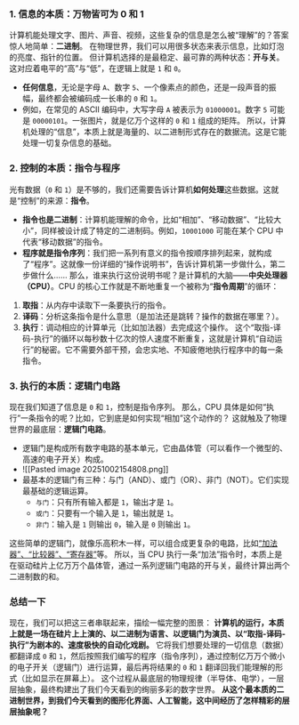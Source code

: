 ### 1. 信息的本质：万物皆可为 0 和 1
计算机能处理文字、图片、声音、视频，这些复杂的信息是怎么被“理解”的？答案惊人地简单：**二进制**。
在物理世界，我们可以用很多状态来表示信息，比如灯泡的亮度、指针的位置。
但计算机选择的是最稳定、最可靠的两种状态：**开与关**。这对应着电平的“高”与“低”，在逻辑上就是 `1` 和 `0`。
- **任何信息**，无论是字母 `A`、数字 `5`、一个像素点的颜色，还是一段声音的振幅，最终都会被编码成一长串的 `0` 和 `1`。
- 例如，在常见的 ASCII 编码中，大写字母 `A` 被表示为 `01000001`。数字 `5` 可能是 `00000101`。一张图片，就是亿万个这样的 `0` 和 `1` 组成的矩阵。
所以，计算机处理的“信息”，本质上就是海量的、以二进制形式存在的数据流。这是它能处理一切复杂信息的基础。

### 2. 控制的本质：指令与程序
光有数据（`0` 和 `1`）是不够的，我们还需要告诉计算机**如何处理**这些数据。这就是“控制”的来源：**指令**。
- **指令也是二进制**：计算机能理解的命令，比如“相加”、“移动数据”、“比较大小”，同样被设计成了特定的二进制码。例如，`10001000` 可能在某个 CPU 中代表“移动数据”的指令。
- **程序就是指令序列**：我们把一系列有意义的指令按顺序排列起来，就构成了“程序”。这就像一份详细的“操作说明书”，告诉计算机第一步做什么，第二步做什么……
那么，谁来执行这份说明书呢？是计算机的大脑——**中央处理器（CPU）**。CPU 的核心工作就是不断地重复一个被称为“**指令周期**”的循环：
1. **取指**：从内存中读取下一条要执行的指令。
2. **译码**：分析这条指令是什么意思（是加法还是跳转？操作的数据在哪里？）。
3. **执行**：调动相应的计算单元（比如加法器）去完成这个操作。
这个“取指-译码-执行”的循环以每秒数十亿次的惊人速度不断重复，这就是计算机“自动运行”的秘密。它不需要外部干预，会忠实地、不知疲倦地执行程序中的每一条指令。

### 3. 执行的本质：逻辑门电路
现在我们知道了信息是 `0` 和 `1`，控制是指令序列。
那么，CPU 具体是如何“执行”一条指令的呢？比如，它到底是如何实现“相加”这个动作的？
这就触及了物理世界的最底层：**逻辑门电路**。
- 逻辑门是构成所有数字电路的基本单元，它由晶体管（可以看作一个微型的、高速的电子开关）构成。
- ![[Pasted image 20251002154808.png]]
- 最基本的逻辑门有三种：与门（AND）、或门（OR）、非门（NOT）。它们实现最基础的逻辑运算。
	- `与门`：只有所有输入都是 `1`，输出才是 `1`。
	- `或门`：只要有一个输入是 `1`，输出就是 `1`。
	- `非门`：输入是 `1` 则输出 `0`，输入是 `0` 则输出 `1`。

这些简单的逻辑门，就像乐高积木一样，可以组合成更复杂的电路，比如[“加法器”、“比较器”、“寄存器”](“加法器”、“比较器”、“寄存器”.md)等。
所以，当 CPU 执行一条“加法”指令时，本质上是在驱动硅片上亿万万个晶体管，通过一系列逻辑门电路的开与关，最终计算出两个二进制数的和。

### 总结一下
现在，我们可以把这三者串联起来，描绘一幅完整的图景：
**计算机的运行，本质上就是一场在硅片上上演的、以二进制为语言、以逻辑门为演员、以“取指-译码-执行”为剧本的、速度极快的自动化戏剧。**
它将我们想要处理的一切信息（数据）都翻译成 `0` 和 `1`，然后按照我们编写的程序（指令序列），通过控制亿万万个微小的电子开关（逻辑门）进行运算，最后再将结果的 `0` 和 `1` 翻译回我们能理解的形式（比如显示在屏幕上）。
这个过程从最底层的物理规律（半导体、电学），一层层抽象，最终构建出了我们今天看到的绚丽多彩的数字世界。
**从这个最本质的二进制世界，到我们今天看到的图形化界面、人工智能，这中间经历了怎样精彩的层层抽象呢？**
